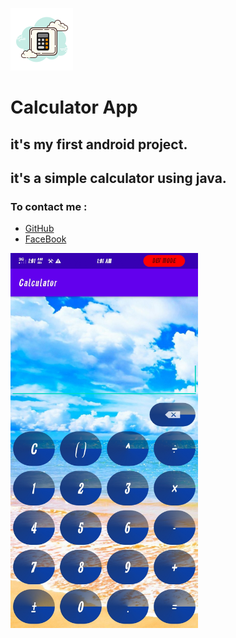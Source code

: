 ![calculator Logo](/app/src/main/res/mipmap-hdpi/calculator.png)
# Calculator App
## it's my first android project.
## it's a simple calculator using java.

### To contact me :
* [GitHub](https://github.com/sandra-girgis)
* [FaceBook](https://www.facebook.com/sandra.girgis.54)
<img src="/app/app.jpg" width="300" height="600"/>
